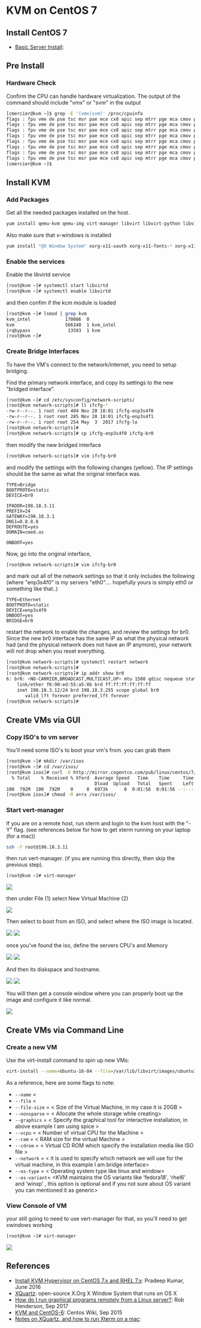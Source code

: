# KVM on CentOS 7

## Install CentOS 7
- [Basic Server Install](): 

## Pre Install
### Hardware Check

Confirm the CPU can handle hardware virtualization.  The output of the command should include "vmx" or "svm" in the output
```bash
[cmercier@kvm ~]$ grep -E '(vmx|svm)' /proc/cpuinfo
flags : fpu vme de pse tsc msr pae mce cx8 apic sep mtrr pge mca cmov pat pse36 clflush dts acpi mmx fxsr sse sse2 ss ht tm pbe syscall nx rdtscp lm constant_tsc arch_perfmon pebs bts rep_good nopl xtopology nonstop_tsc aperfmperf pni dtes64 monitor ds_cpl vmx est tm2 ssse3 cx16 xtpr pdcm dca sse4_1 sse4_2 popcnt lahf_lm tpr_shadow vnmi flexpriority ept vpid dtherm ida
flags : fpu vme de pse tsc msr pae mce cx8 apic sep mtrr pge mca cmov pat pse36 clflush dts acpi mmx fxsr sse sse2 ss ht tm pbe syscall nx rdtscp lm constant_tsc arch_perfmon pebs bts rep_good nopl xtopology nonstop_tsc aperfmperf pni dtes64 monitor ds_cpl vmx est tm2 ssse3 cx16 xtpr pdcm dca sse4_1 sse4_2 popcnt lahf_lm tpr_shadow vnmi flexpriority ept vpid dtherm ida
flags : fpu vme de pse tsc msr pae mce cx8 apic sep mtrr pge mca cmov pat pse36 clflush dts acpi mmx fxsr sse sse2 ss ht tm pbe syscall nx rdtscp lm constant_tsc arch_perfmon pebs bts rep_good nopl xtopology nonstop_tsc aperfmperf pni dtes64 monitor ds_cpl vmx est tm2 ssse3 cx16 xtpr pdcm dca sse4_1 sse4_2 popcnt lahf_lm tpr_shadow vnmi flexpriority ept vpid dtherm ida
flags : fpu vme de pse tsc msr pae mce cx8 apic sep mtrr pge mca cmov pat pse36 clflush dts acpi mmx fxsr sse sse2 ss ht tm pbe syscall nx rdtscp lm constant_tsc arch_perfmon pebs bts rep_good nopl xtopology nonstop_tsc aperfmperf pni dtes64 monitor ds_cpl vmx est tm2 ssse3 cx16 xtpr pdcm dca sse4_1 sse4_2 popcnt lahf_lm tpr_shadow vnmi flexpriority ept vpid dtherm ida
flags : fpu vme de pse tsc msr pae mce cx8 apic sep mtrr pge mca cmov pat pse36 clflush dts acpi mmx fxsr sse sse2 ss ht tm pbe syscall nx rdtscp lm constant_tsc arch_perfmon pebs bts rep_good nopl xtopology nonstop_tsc aperfmperf pni dtes64 monitor ds_cpl vmx est tm2 ssse3 cx16 xtpr pdcm dca sse4_1 sse4_2 popcnt lahf_lm tpr_shadow vnmi flexpriority ept vpid dtherm ida
flags : fpu vme de pse tsc msr pae mce cx8 apic sep mtrr pge mca cmov pat pse36 clflush dts acpi mmx fxsr sse sse2 ss ht tm pbe syscall nx rdtscp lm constant_tsc arch_perfmon pebs bts rep_good nopl xtopology nonstop_tsc aperfmperf pni dtes64 monitor ds_cpl vmx est tm2 ssse3 cx16 xtpr pdcm dca sse4_1 sse4_2 popcnt lahf_lm tpr_shadow vnmi flexpriority ept vpid dtherm ida
flags : fpu vme de pse tsc msr pae mce cx8 apic sep mtrr pge mca cmov pat pse36 clflush dts acpi mmx fxsr sse sse2 ss ht tm pbe syscall nx rdtscp lm constant_tsc arch_perfmon pebs bts rep_good nopl xtopology nonstop_tsc aperfmperf pni dtes64 monitor ds_cpl vmx est tm2 ssse3 cx16 xtpr pdcm dca sse4_1 sse4_2 popcnt lahf_lm tpr_shadow vnmi flexpriority ept vpid dtherm ida
flags : fpu vme de pse tsc msr pae mce cx8 apic sep mtrr pge mca cmov pat pse36 clflush dts acpi mmx fxsr sse sse2 ss ht tm pbe syscall nx rdtscp lm constant_tsc arch_perfmon pebs bts rep_good nopl xtopology nonstop_tsc aperfmperf pni dtes64 monitor ds_cpl vmx est tm2 ssse3 cx16 xtpr pdcm dca sse4_1 sse4_2 popcnt lahf_lm tpr_shadow vnmi flexpriority ept vpid dtherm ida
[cmercier@kvm ~]$
```

## Install KVM
### Add Packages
Get all the needed packages installed on the host. 
```bash
yum install qemu-kvm qemu-img virt-manager libvirt libvirt-python libvirt-client virt-install virt-viewer bridge-utils
```

Also make sure that x-windows is installed
```bash
yum install "@X Window System" xorg-x11-xauth xorg-x11-fonts-* xorg-x11-utils -y
```

### Enable the services
Enable the libvirtd service
```bash
[root@kvm ~]# systemctl start libvirtd
[root@kvm ~]# systemctl enable libvirtd
```

and then confim if the kcm module is loaded
```bash
[root@kvm ~]# lsmod | grep kvm
kvm_intel             170086  0
kvm                   566340  1 kvm_intel
irqbypass              13503  1 kvm
[root@kvm ~]#
```

### Create Bridge Interfaces
To have the VM's connect to the network/internet, you need to setup bridging.

Find the primary network interface, and copy its settings to the new "bridged interface". 
```bash
[root@kvm ~]# cd /etc/sysconfig/network-scripts/
[root@kvm network-scripts]# ll ifcfg-*
-rw-r--r--. 1 root root 404 Nov 20 18:01 ifcfg-enp3s4f0
-rw-r--r--. 1 root root 285 Nov 20 18:01 ifcfg-enp3s4f1
-rw-r--r--. 1 root root 254 May  3  2017 ifcfg-lo
[root@kvm network-scripts]#
[root@kvm network-scripts]# cp ifcfg-enp3s4f0 ifcfg-br0
```

then modify the new bridged interface
```bash
[root@kvm network-scripts]# vim ifcfg-br0
```

and modify the settings with the following changes (yellow). The IP settings should be the same as what the original interface was.  
```
TYPE=Bridge
BOOTPROTO=static
DEVICE=br0

IPADDR=198.18.3.11
PREFIX=24
GATEWAY=198.18.3.1
DNS1=8.8.8.8
DEFROUTE=yes
DOMAIN=cmed.us

ONBOOT=yes
```

Now, go into the original interface, 
```bash
[root@kvm network-scripts]# vim ifcfg-br0
```

and mark out all of the network settings so that it only includes the following (where "enp3s4f0" is my servers "eth0"....  hopefully yours is simply eth0 or something like that..)
```
TYPE=Ethernet
BOOTPROTO=static
DEVICE=enp3s4f0
ONBOOT=yes
BRIDGE=br0
```

restart the network to enable the changes, and review the settings for br0.  Since the new br0 interface has the same IP as what the physical network had (and the physical network does not have an IP anymore), your network will not drop when you reset everything.  
```bash
[root@kvm network-scripts]# systemctl restart network
[root@kvm network-scripts]#
[root@kvm network-scripts]# ip addr show br0
6: br0: <NO-CARRIER,BROADCAST,MULTICAST,UP> mtu 1500 qdisc noqueue state DOWN qlen 1000
    link/ether f6:90:ed:55:a5:8b brd ff:ff:ff:ff:ff:ff
    inet 198.18.3.12/24 brd 198.18.3.255 scope global br0
       valid_lft forever preferred_lft forever
[root@kvm network-scripts]#
```

## Create VMs via GUI

### Copy ISO's to vm server
You'll need some ISO's to boot your vm's from.  you can grab them 
```bash
[root@kvm ~]# mkdir /var/isos
[root@kvm ~]# cd /var/isos/
[root@kvm isos]# curl -O http://mirror.cogentco.com/pub/linux/centos/7/isos/x86_64/CentOS-7-x86_64-Minimal-1708.iso
  % Total    % Received % Xferd  Average Speed   Time    Time     Time  Current
                                 Dload  Upload   Total   Spent    Left  Speed
100  792M  100  792M    0     0  6973k      0  0:01:56  0:01:56 --:--:-- 6959k
[root@kvm isos]# chmod -R a+rx /var/isos/
```

### Start vert-manager
If you are on a remote host, run xterm and login to the kvm host with the "-Y" flag.  (see references below for how to get xterm running on your laptop (for a mac))
```bash
ssh -Y root@198.18.3.11
```

then run vert-manager.  (if you are running this directly, then skip the previous step). 
```bash
[root@kvm ~]# virt-manager
```
<img src="../img/virt1.png">

then under File (1) select New Virtual Machine (2)

<img src="../img/virt2.png">

Then select to boot from an ISO, and select where the ISO image is located.  
 
<img src="../img/virt3.png">
<img src="../img/virt4.png">

once you've found the iso, define the servers CPU's and Memory
 
<img src="../img/virt5.png">
<img src="../img/virt6.png">

And then its diskspace and hostname.  
  
<img src="../img/virt7.png">
<img src="../img/virt8.png">

You will then get a console window where you can properly boot up the image and configure it like normal.  

<img src="../img/virt9.png">


## Create VMs via Command Line

### Create a new VM
Use the virt-install command to spin up new VMs: 
```bash
virt-install --name=Ubuntu-16-04 --file=/var/lib/libvirt/images/ubuntu16-04.dsk --file-size=20 --nonsparse --graphics spice --vcpus=2 --ram=2048 --cdrom=ubuntu-16.04-server-amd64.iso --network bridge=br0 --os-type=linux --os-variant=generic
```

As a reference, here are some flags to note: 
- `--name` = <Name of the Virtual Machine>
- `--file` = <Location where our virtual machine disk file will be stored >
- `--file-size` = < Size of the Virtual Machine, in my case it is 20GB >
- `--nonsparse` = < Allocate the whole storage while creating>
- `--graphics` = < Specify the graphical tool for interactive installation, in above example I am using spice >
- `--vcpu` = < Number of virtual CPU for the Machine >
- `--ram` = < RAM size for the virtual Machine >
- `--cdrom` = < Virtual CD ROM which specify the installation media like ISO file >
- `--network` = < it is used to specify which network we will use for the virtual machine, in this example I am bridge interface>
- `--os-type` = < Operating system type like linux and window>
- `--os-variant`= <KVM maintains the OS variants like ‘fedora18′, ‘rhel6’ and ‘winxp’ , this option is optional and if you not sure about OS variant you can mentioned it as generic>

### View Console of VM
your still going to need to use vert-manager for that, so you'll need to get xwindows working 
```bash
[root@kvm ~]# virt-manager
```

<img src="../img/virt1.png">



## References
- [Install KVM Hypervisor on CentOS 7.x and RHEL 7.x](https://www.linuxtechi.com/install-kvm-hypervisor-on-centos-7-and-rhel-7/):  Pradeep Kumar, June 2016
- [XQuartz](https://www.xquartz.org/): open-source X.Org X Window System that runs on OS X
- [How do I run graphical programs remotely from a Linux server?](https://uisapp2.iu.edu/confluence-prd/pages/viewpage.action?pageId=280461906): Rob Henderson, Sep 2017
- [KVM and CentOS-6](https://wiki.centos.org/HowTos/KVM): Centos Wiki, Sep 2015
- [Notes on XQuartz, and how to run Xterm on a mac](): 